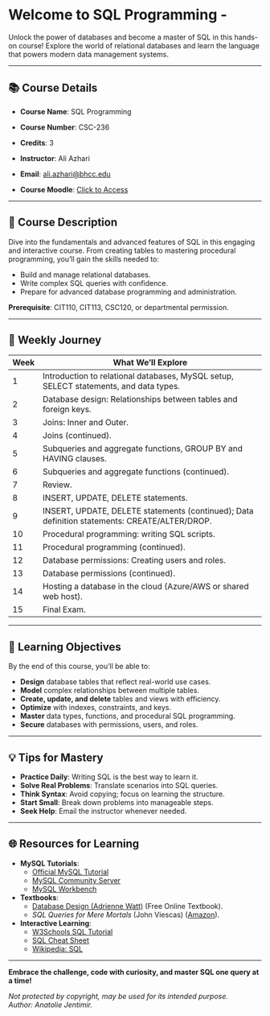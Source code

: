 # Welcome to SQL Programming - 

Unlock the power of databases and become a master of SQL in this hands-on course! Explore the world of relational databases and learn the language that powers modern data management systems.

---

## 📚 Course Details

- **Course Name**: SQL Programming  
- **Course Number**: CSC-236  
- **Credits**: 3  
- **Instructor**: Ali Azhari  
- **Email**: [ali.azhari@bhcc.edu](mailto:ali.azhari@bhcc.edu)  

- **Course Moodle**: [Click to Access](https://online.bhcc.edu/course/view.php?id=40204)  

---

## 🚀 Course Description

Dive into the fundamentals and advanced features of SQL in this engaging and interactive course. From creating tables to mastering procedural programming, you’ll gain the skills needed to:
- Build and manage relational databases.
- Write complex SQL queries with confidence.
- Prepare for advanced database programming and administration.

**Prerequisite**: CIT110, CIT113, CSC120, or departmental permission.

---

## 📅 Weekly Journey

| Week | What We’ll Explore |
|------|---------------------|
| 1    | Introduction to relational databases, MySQL setup, SELECT statements, and data types. |
| 2    | Database design: Relationships between tables and foreign keys. |
| 3    | Joins: Inner and Outer. |
| 4    | Joins (continued). |
| 5    | Subqueries and aggregate functions, GROUP BY and HAVING clauses. |
| 6    | Subqueries and aggregate functions (continued). |
| 7    | Review. |
| 8    | INSERT, UPDATE, DELETE statements. |
| 9    | INSERT, UPDATE, DELETE statements (continued); Data definition statements: CREATE/ALTER/DROP. |
| 10   | Procedural programming: writing SQL scripts. |
| 11   | Procedural programming (continued). |
| 12   | Database permissions: Creating users and roles. |
| 13   | Database permissions (continued). |
| 14   | Hosting a database in the cloud (Azure/AWS or shared web host). |
| 15   | Final Exam. |

---

## 🎯 Learning Objectives

By the end of this course, you’ll be able to:
- **Design** database tables that reflect real-world use cases.
- **Model** complex relationships between multiple tables.
- **Create, update, and delete** tables and views with efficiency.
- **Optimize** with indexes, constraints, and keys.
- **Master** data types, functions, and procedural SQL programming.
- **Secure** databases with permissions, users, and roles.

---

## 💡 Tips for Mastery

- **Practice Daily**: Writing SQL is the best way to learn it.
- **Solve Real Problems**: Translate scenarios into SQL queries.
- **Think Syntax**: Avoid copying; focus on learning the structure.
- **Start Small**: Break down problems into manageable steps.
- **Seek Help**: Email the instructor whenever needed.

---

## 🌐 Resources for Learning

- **MySQL Tutorials**:
  - [Official MySQL Tutorial](https://dev.mysql.com/doc/refman/8.0/en/tutorial.html)
  - [MySQL Community Server](https://dev.mysql.com/downloads/mysql/)
  - [MySQL Workbench](https://dev.mysql.com/downloads/workbench/)
- **Textbooks**:
  - [Database Design (Adrienne Watt)](https://open.umn.edu/opentextbooks/textbooks/database-design-2nd-edition) (Free Online Textbook).
  - *SQL Queries for Mere Mortals* (John Viescas) ([Amazon](https://www.amazon.com/SQL-Queries-Mere-Mortals-Hands-dp-0134858336)).
- **Interactive Learning**:
  - [W3Schools SQL Tutorial](https://www.w3schools.com/sql/default.asp)
  - [SQL Cheat Sheet](https://www.sqltutorial.org/sql-cheat-sheet/)
  - [Wikipedia: SQL](https://en.wikipedia.org/wiki/SQL)

---

**Embrace the challenge, code with curiosity, and master SQL one query at a time!**




_Not protected by copyright, may be used for its intended purpose._  
_Author: Anatolie Jentimir._
